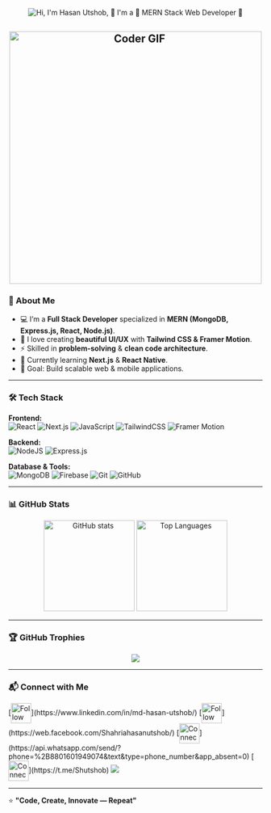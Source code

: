<p align="center">
  <img src="https://i.ibb.co.com/ywGkVzW/Navy-Blue-Geometric-Technology-Linked-In-Banner.png" alt="Hi, I'm Hasan Utshob, 👋 I'm a 🚀  MERN Stack Web Developer 🚀">
</p>
<h2 align="center">
 <abc>
    <img src="https://media.giphy.com/media/SWoSkN6DxTszqIKEqv/giphy.gif" alt="Coder GIF" width="500">
 </abc>
</h2> 

### 🚀 About Me
- 💻 I’m a **Full Stack Developer** specialized in **MERN (MongoDB, Express.js, React, Node.js)**.
- 🎨 I love creating **beautiful UI/UX** with **Tailwind CSS & Framer Motion**.
- ⚡ Skilled in **problem-solving** & **clean code architecture**.
- 🌱 Currently learning **Next.js** & **React Native**.
- 🎯 Goal: Build scalable web & mobile applications.

---

### 🛠️ Tech Stack
**Frontend:**  
![React](https://img.shields.io/badge/React-20232A?style=for-the-badge&logo=react&logoColor=61DAFB)
![Next.js](https://img.shields.io/badge/Next.js-000000?style=for-the-badge&logo=nextdotjs&logoColor=white)
![JavaScript](https://img.shields.io/badge/JavaScript-323330?style=for-the-badge&logo=javascript&logoColor=F7DF1E)
![TailwindCSS](https://img.shields.io/badge/Tailwind_CSS-38B2AC?style=for-the-badge&logo=tailwind-css&logoColor=white)
![Framer Motion](https://img.shields.io/badge/Framer_Motion-black?style=for-the-badge&logo=framer&logoColor=blue)

**Backend:**  
![NodeJS](https://img.shields.io/badge/Node.js-339933?style=for-the-badge&logo=nodedotjs&logoColor=white)
![Express.js](https://img.shields.io/badge/Express.js-404D59?style=for-the-badge)

**Database & Tools:**  
![MongoDB](https://img.shields.io/badge/MongoDB-4EA94B?style=for-the-badge&logo=mongodb&logoColor=white)
![Firebase](https://img.shields.io/badge/Firebase-ffca28?style=for-the-badge&logo=firebase&logoColor=black)
![Git](https://img.shields.io/badge/Git-F05033?style=for-the-badge&logo=git&logoColor=white)
![GitHub](https://img.shields.io/badge/GitHub-100000?style=for-the-badge&logo=github&logoColor=white)

---

### 📊 GitHub Stats
<p align="center">
  <img src="https://github-readme-stats.vercel.app/api?username=HasanUtshob&show_icons=true&theme=radical" alt="GitHub stats" height="180px"/>
  <img src="https://github-readme-stats.vercel.app/api/top-langs/?username=HasanUtshob&layout=compact&theme=radical" alt="Top Languages" height="180px"/>
</p>

---

### 🏆 GitHub Trophies
<p align="center">
  <img src="https://github-profile-trophy.vercel.app/?username=HasanUtshob&theme=radical&no-frame=true&no-bg=true&margin-w=4"/>
</p>

---

### 📬 Connect with Me
<p align="left">
[<img src="https://raw.githubusercontent.com/Raymo111/Raymo111/master/socials/linkedin.png" height="40em" align="center" alt="Follow Raymo111 on LinkedIn" title="Follow Hasan Utshob on LinkedIn"/>](https://www.linkedin.com/in/md-hasan-utshob/)
[<img src="https://upload.wikimedia.org/wikipedia/commons/thumb/f/fb/Facebook_icon_2013.svg/300px-Facebook_icon_2013.svg.png?20161223201621" height="40em" align="center" alt="Follow Hasan Utshob on Facebook" title="Follow Hasan Utshob on Facebook"/>](https://web.facebook.com/Shahriahasanutshob/)
[<img src="https://upload.wikimedia.org/wikipedia/commons/6/6b/WhatsApp.svg" height="40em" align="center" alt="Connect Hasan Utshob on Whatsapp" title="Connect Hasan Utshob on Whatsapp"/>](https://api.whatsapp.com/send/?phone=%2B8801601949074&text&type=phone_number&app_absent=0)
[<img src="https://upload.wikimedia.org/wikipedia/commons/8/82/Telegram_logo.svg" height="40em" align="center" alt="Connect Hasan Utshob on Telegram" title="Connect Hasan Utshob on Telegram"/>](https://t.me/Shutshob)
  <a href="mailto:hasanutshob@gmail.com" target="_blank">
    <img src="https://img.shields.io/badge/Gmail-D14836?style=for-the-badge&logo=gmail&logoColor=white"/>
  </a>

</p>

---

⭐ **"Code, Create, Innovate — Repeat"**
